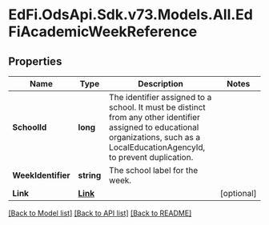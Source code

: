 # EdFi.OdsApi.Sdk.v73.Models.All.EdFiAcademicWeekReference

## Properties

Name | Type | Description | Notes
------------ | ------------- | ------------- | -------------
**SchoolId** | **long** | The identifier assigned to a school. It must be distinct from any other identifier assigned to educational organizations, such as a LocalEducationAgencyId, to prevent duplication. | 
**WeekIdentifier** | **string** | The school label for the week. | 
**Link** | [**Link**](Link.md) |  | [optional] 

[[Back to Model list]](../../README.md#documentation-for-models) [[Back to API list]](../../README.md#documentation-for-api-endpoints) [[Back to README]](../../README.md)

